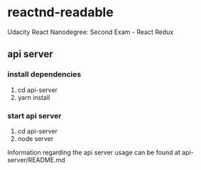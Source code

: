 # reactnd-readable
Udacity React Nanodegree: Second Exam - React Redux

## api server
### install dependencies
1) cd api-server
2) yarn install

### start api server
1) cd api-server
2) node server

Information regarding the api server usage can be found at api-server/README.md

